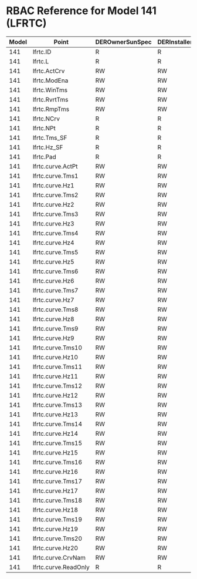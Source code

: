 # RBAC Reference for Model 141 (LFRTC)

| Model | Point | DEROwnerSunSpec | DERInstallerSunSpec | DERVendorSunSpec | ServiceProviderSunSpec | GridOperatorSunSpec |
|-------|-------|------------------|---------------------|------------------|------------------------|---------------------|
| 141 | lfrtc.ID | R | R | R | R | R |
| 141 | lfrtc.L | R | R | R | R | R |
| 141 | lfrtc.ActCrv | RW | RW | RW | RW | RW |
| 141 | lfrtc.ModEna | RW | RW | RW | RW | RW |
| 141 | lfrtc.WinTms | RW | RW | RW | RW | RW |
| 141 | lfrtc.RvrtTms | RW | RW | RW | RW | RW |
| 141 | lfrtc.RmpTms | RW | RW | RW | RW | RW |
| 141 | lfrtc.NCrv | R | R | R | R | R |
| 141 | lfrtc.NPt | R | R | R | R | R |
| 141 | lfrtc.Tms_SF | R | R | R | R | R |
| 141 | lfrtc.Hz_SF | R | R | R | R | R |
| 141 | lfrtc.Pad | R | R | R | R | R |
| 141 | lfrtc.curve.ActPt | RW | RW | RW | RW | RW |
| 141 | lfrtc.curve.Tms1 | RW | RW | RW | RW | RW |
| 141 | lfrtc.curve.Hz1 | RW | RW | RW | RW | RW |
| 141 | lfrtc.curve.Tms2 | RW | RW | RW | RW | RW |
| 141 | lfrtc.curve.Hz2 | RW | RW | RW | RW | RW |
| 141 | lfrtc.curve.Tms3 | RW | RW | RW | RW | RW |
| 141 | lfrtc.curve.Hz3 | RW | RW | RW | RW | RW |
| 141 | lfrtc.curve.Tms4 | RW | RW | RW | RW | RW |
| 141 | lfrtc.curve.Hz4 | RW | RW | RW | RW | RW |
| 141 | lfrtc.curve.Tms5 | RW | RW | RW | RW | RW |
| 141 | lfrtc.curve.Hz5 | RW | RW | RW | RW | RW |
| 141 | lfrtc.curve.Tms6 | RW | RW | RW | RW | RW |
| 141 | lfrtc.curve.Hz6 | RW | RW | RW | RW | RW |
| 141 | lfrtc.curve.Tms7 | RW | RW | RW | RW | RW |
| 141 | lfrtc.curve.Hz7 | RW | RW | RW | RW | RW |
| 141 | lfrtc.curve.Tms8 | RW | RW | RW | RW | RW |
| 141 | lfrtc.curve.Hz8 | RW | RW | RW | RW | RW |
| 141 | lfrtc.curve.Tms9 | RW | RW | RW | RW | RW |
| 141 | lfrtc.curve.Hz9 | RW | RW | RW | RW | RW |
| 141 | lfrtc.curve.Tms10 | RW | RW | RW | RW | RW |
| 141 | lfrtc.curve.Hz10 | RW | RW | RW | RW | RW |
| 141 | lfrtc.curve.Tms11 | RW | RW | RW | RW | RW |
| 141 | lfrtc.curve.Hz11 | RW | RW | RW | RW | RW |
| 141 | lfrtc.curve.Tms12 | RW | RW | RW | RW | RW |
| 141 | lfrtc.curve.Hz12 | RW | RW | RW | RW | RW |
| 141 | lfrtc.curve.Tms13 | RW | RW | RW | RW | RW |
| 141 | lfrtc.curve.Hz13 | RW | RW | RW | RW | RW |
| 141 | lfrtc.curve.Tms14 | RW | RW | RW | RW | RW |
| 141 | lfrtc.curve.Hz14 | RW | RW | RW | RW | RW |
| 141 | lfrtc.curve.Tms15 | RW | RW | RW | RW | RW |
| 141 | lfrtc.curve.Hz15 | RW | RW | RW | RW | RW |
| 141 | lfrtc.curve.Tms16 | RW | RW | RW | RW | RW |
| 141 | lfrtc.curve.Hz16 | RW | RW | RW | RW | RW |
| 141 | lfrtc.curve.Tms17 | RW | RW | RW | RW | RW |
| 141 | lfrtc.curve.Hz17 | RW | RW | RW | RW | RW |
| 141 | lfrtc.curve.Tms18 | RW | RW | RW | RW | RW |
| 141 | lfrtc.curve.Hz18 | RW | RW | RW | RW | RW |
| 141 | lfrtc.curve.Tms19 | RW | RW | RW | RW | RW |
| 141 | lfrtc.curve.Hz19 | RW | RW | RW | RW | RW |
| 141 | lfrtc.curve.Tms20 | RW | RW | RW | RW | RW |
| 141 | lfrtc.curve.Hz20 | RW | RW | RW | RW | RW |
| 141 | lfrtc.curve.CrvNam | RW | RW | RW | RW | RW |
| 141 | lfrtc.curve.ReadOnly | R | R | R | R | R |
